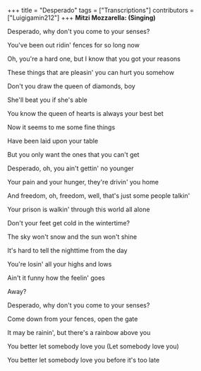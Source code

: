 +++
title = "Desperado"
tags = ["Transcriptions"]
contributors = ["Luigigamin212"]
+++
**Mitzi Mozzarella: (Singing)**

Desperado, why don't you come to your senses?

You've been out ridin' fences for so long now

Oh, you're a hard one, but I know that you got your reasons

These things that are pleasin' you can hurt you somehow

Don't you draw the queen of diamonds, boy

She'll beat you if she's able

You know the queen of hearts is always your best bet

Now it seems to me some fine things

Have been laid upon your table

But you only want the ones that you can't get

Desperado, oh, you ain't gettin' no younger

Your pain and your hunger, they're drivin' you home

And freedom, oh, freedom, well, that's just some people talkin'

Your prison is walkin' through this world all alone

Don't your feet get cold in the wintertime?

The sky won't snow and the sun won't shine

It's hard to tell the nighttime from the day

You're losin' all your highs and lows

Ain't it funny how the feelin' goes

Away?

Desperado, why don't you come to your senses?

Come down from your fences, open the gate

It may be rainin', but there's a rainbow above you

You better let somebody love you (Let somebody love you)

You better let somebody love you before it's too late
